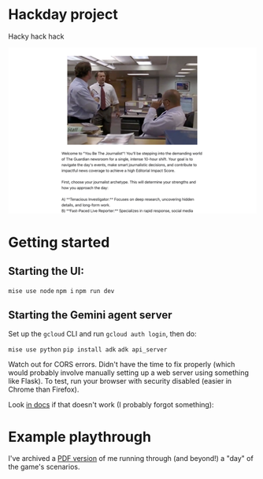 # Hackday project

Hacky hack hack

![Screenshot of project running](./screenshot.png)

# Getting started

## Starting the UI:

`mise use node`
`npm i`
`npm run dev`

## Starting the Gemini agent server

Set up the `gcloud` CLI and run `gcloud auth login`, then do:

`mise use python`
`pip install adk`
`adk api_server`

Watch out for CORS errors. Didn't have the time to fix properly (which would probably involve manually setting up a web server using something like Flask). To test, run your browser with security disabled (easier in Chrome than Firefox).

Look [in docs](https://google.github.io/adk-docs/get-started/quickstart/) if that doesn't work (I probably forgot something):

# Example playthrough

I've archived a [PDF version](./playthrough.pdf) of me running through (and beyond!) a "day" of the game's scenarios.
